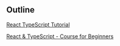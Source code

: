 ## Outline

[React TypeScript Tutorial](https://github.com/jaamiiss/koleksyon/tree/main/rttb)

[React & TypeScript - Course for Beginners](https://github.com/jaamiiss/koleksyon/tree/main/rtcb)